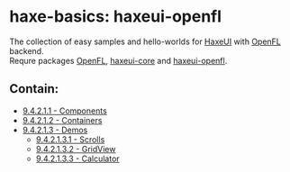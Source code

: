 haxe-basics: haxeui-openfl
=========================

The collection of easy samples and hello-worlds for [HaxeUI](https://github.com/haxeui/haxeui-core) with [OpenFL](http://www.openfl.org/) backend.<br/>
Requre packages [OpenFL](http://www.openfl.org/learn/docs/getting-started/), [haxeui-core](https://github.com/haxeui/haxeui-core) and [haxeui-openfl](https://github.com/haxeui/haxeui-openfl).

## Contain:

* [9.4.2.1.1 - Components](./9.4.2.1.1_Components)
* [9.4.2.1.2 - Containers](./9.4.2.1.2_Containers)
* [9.4.2.1.3 - Demos](./9.4.2.1.3_Demos)
  * [9.4.2.1.3.1 - Scrolls](./9.4.2.1.3_Demos/9.4.2.1.3.1_Scrolls)
  * [9.4.2.1.3.2 - GridView](./9.4.2.1.3_Demos/9.4.2.1.3.2_GridView)
  * [9.4.2.1.3.3 - Calculator](./9.4.2.1.3_Demos/9.4.2.1.3.3_Calculator)
